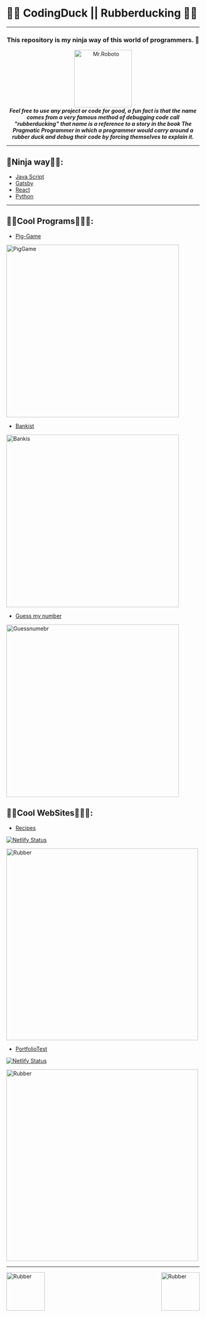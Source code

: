 # 🦆🦆 CodingDuck || Rubberducking 🦆🦆
---

<div align = "middle" id = "Header">
  <h3><strong>
    This repository is my ninja way of this world of programmers. 🥷
  </h3></strong>
  <img src="https://user-images.githubusercontent.com/99928036/182273209-bf79a537-9384-49e7-aa51-64061f52a01a.gif" alt="Mr.Roboto" width="150"/>
</div>


<div id="body" align = "center">
  <i><strong>
  Feel free to use any project or code for good, a fun fact is that the name comes from a very famous method of debugging code call "rubberducking"  that name is a     reference to a story in the book The Pragmatic Programmer in which a programmer would carry around a rubber duck and debug their code by forcing themselves to explain it.     
  </i></strong>
</div>

---

## 🥷Ninja way🤖🥷:
- <a href="https://github.com/PhilipSanM/CodingDuck_Rubberducking/tree/main/JavaScript">Java Script</a>
- <a href="https://github.com/PhilipSanM/CodingDuck_Rubberducking/tree/main/Gatsby">Gatsby</a>
- <a href="https://github.com/PhilipSanM/CodingDuck_Rubberducking/tree/main/React">React</a>
- <a href="https://github.com/PhilipSanM/CodingDuck_Rubberducking/tree/main/Python">Python</a>



---

## 🧑‍💻Cool Programs🤖🧑‍💻:
- <a href="https://github.com/PhilipSanM/CodingDuck_Rubberducking/tree/main/JavaScript/07-Pig-Game/starter">Pig-Game</a>
<img align="middle" src="https://user-images.githubusercontent.com/99928036/183769550-9407fd0b-12c1-4338-99a0-70eb99ec3d9a.png" alt="PigGame" width="450"/>
  
- <a href="https://github.com/PhilipSanM/CodingDuck_Rubberducking/tree/main/JavaScript/11-Arrays-Bankist">Bankist</a>
<img align="middle" src="https://user-images.githubusercontent.com/99928036/183769582-31f3c7eb-95bb-411c-b1b7-8d0dd6a7636d.png" alt="Bankis" width="450"/>
  
- <a href="https://github.com/PhilipSanM/CodingDuck_Rubberducking/tree/main/JavaScript/05-Guess-My-Number/starter">Guess my number</a>
<img align="middle" src="https://user-images.githubusercontent.com/99928036/183769482-0eb84315-7a32-4c45-88ae-60abbb22c6ac.png" alt="Guessnumebr" width="450"/>




## 🧑‍💻Cool WebSites🤖🧑‍💻:
- <a href="https://admirable-llama-df5a73.netlify.app/">Recipes</a>

[![Netlify Status](https://api.netlify.com/api/v1/badges/60f4bb56-65f3-4bd8-99da-29cfe98f5714/deploy-status)](https://app.netlify.com/sites/admirable-llama-df5a73/deploys)

<img align="middle" src="https://user-images.githubusercontent.com/99928036/183769312-8c85feea-c1f0-4628-87ea-039f850c9a42.png" alt="Rubber" width="500"/>

- <a href="https://gorgeous-buttercream-0d1272.netlify.app/">PortfolioTest</a>

[![Netlify Status](https://api.netlify.com/api/v1/badges/a9ff8985-1fec-4107-affc-a1dc63e29f4d/deploy-status)](https://app.netlify.com/sites/gorgeous-buttercream-0d1272/deploys)

<img align="middle" src="https://user-images.githubusercontent.com/99928036/184246762-79837f48-df9b-4a16-9e4f-17088bc1a484.png" alt="Rubber" width="500"/>




---
  
<img align="left" src="https://user-images.githubusercontent.com/99928036/182273842-2b44e59f-174b-466d-b1a8-ac42f5f1ba62.png" alt="Rubber" width="100"/>

<img align="right" src="https://user-images.githubusercontent.com/99928036/182273842-2b44e59f-174b-466d-b1a8-ac42f5f1ba62.png" alt="Rubber" width="100"/>
